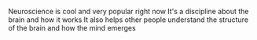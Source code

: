 Neuroscience is cool and very popular right now
It's a discipline about the brain and how it works
It also helps other people understand the structure of the brain and how the mind emerges
